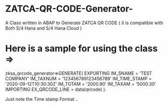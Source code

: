 # ZATCA-QR-CODE-Generator-
A Class written in ABAP to Generate ZATCA QR CODE ( it is compatible with Both S/4 Hana and S/4 Hana Cloud  )

# Here is a sample for using the class =>

zksa_qrcode_generator=>GENERATE(
  EXPORTING
    IM_SNAME       = 'TEST COMPANY'
    IM_TAXNUM      = '123456789123456789'
    IM_TIME_STAMP  = '2020-09-12T10:30:30Z'
    IM_TOTAM       = '2000.90'
    IM_TAXAM       = '5000.30'
  IMPORTING
    EX_QRCODE_LINE = data(qrcode)
).

Just note the Time stamp Format ..
